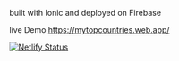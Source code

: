 built with Ionic and deployed on Firebase

live Demo
https://mytopcountries.web.app/



[![Netlify Status](https://api.netlify.com/api/v1/badges/65277774-42e9-4d3f-a7e7-877737036387/deploy-status)](https://app.netlify.com/sites/mytopcountries/deploys)

